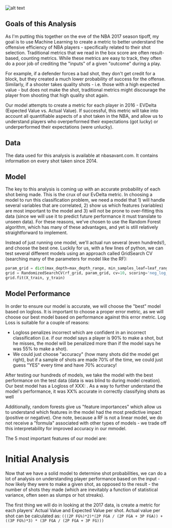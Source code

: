 ![alt text](https://espngrantland.files.wordpress.com/2014/02/microstats.jpg "Logo Title Text 1")


## Goals of this Analysis
As I'm putting this together on the eve of the NBA 2017 season tipoff, my goal is to use Machine Learning to create a metric to better understand the offensive efficiency of NBA players - specifically related to their shot selection. Traditional metrics that we read in the box score are often result-based, counting metrics. While these metrics are easy to track, they often do a poor job of crediting the "inputs" of a given "outcome" during a play. 

For example, if a defender forces a bad shot, they don't get credit for a block, but they created a much lower probability of success for the offense. Similarly, if a shooter takes quality shots - i.e. those with a high expected value - but does not make the shot, traditional metrics might discourage the player from shooting that high quality shot again. 

Our model attempts to create a metric for each player in 2016 - EVDelta (Expected Value vs. Actual Value). If successful, this metric will take into account all quantifiable aspects of a shot taken in the NBA, and allow us to understand players who overperformed their expectations (got lucky) or underperformed their expectations (were unlucky). 

## Data 
The data used for this analysis is available at nbasavant.com. It contains information on every shot taken since 2014. 

## Model
The key to this analysis is coming up with an accurate probability of each shot being made. This is the crux of our EvDelta metric. In choosing a model to run this classification problem, we need a model that 1) will handle several variables that are correlated, 2) show us which features (variables) are most important to the model and 3) will not be prone to over-fitting this data (since we will use it to predict future performance it must translate to unseen data). For these reasons, we've chosen to use the Random Forest algorithm, which has many of these advantages, and yet is still relatively straightforward to implement. 

Instead of just running one model, we'll actual run several (even hundreds!), and choose the best one. Luckily for us, with a few lines of python, we can test several different models using an approach called GridSearch CV (searching many of the parameters for model like the RF):
``` python
param_grid = dict(max_depth=max_depth_range, min_samples_leaf=leaf_range,n_estimators=n_estimators_range)
grid = RandomizedSearchCV(rf_grid, param_grid, cv=10, scoring='neg_log_loss')
grid.fit(X_train, y_train)
```

## Model Performance
In order to ensure our model is accurate, we will choose the "best" model based on logloss. It is important to choose a proper error metric, as we will choose our best model based on performance against this error metric. Log Loss is suitable for a couple of reasons: 
- Logloss penalizes incorrect which are confident in an incorrect classification (i.e. if our model says a player is 90% to make a shot, but he misses, the model will be penalized more than if the model says he was 55% to make a shot). 
- We could just choose "accuracy" (how many shots did the model get right), but if a sample of shots are made 70% of the time, we could just guess "YES" every time and have 70% accuracy! 

After testing our hundreds of models, we take the model with the best performance on the test data (data is was blind to during model creation). Our best model has a Logloss of XXX:             . As a way to further understand the model's performance, it was XX% accurate in correctly classifying shots as well

Additionally, random forests give us "feature importances" which allow us to understand which features in the model had the most predictive impact (positive or negative). One note, because a RF is not a linear model, we do not receive a "formula" associated with other types of models - we trade off this interpretability for improved accuracy in our mmodel. 

The 5 most important features of our model are: 


# Initial Analysis
Now that we have a solid model to determine shot probabilities, we can do a lot of analysis on understanding player performance based on the input - how likely they were to make a given shot, as opposed to the result - the number of shots they made (which are inevitably a function of statistical variance, often seen as slumps or hot streaks).

The first thing we will do in looking at the 2017 data, is create a metric for each players' Actual Value and Expected Value per shot. Actual value per shot can be calculated as: `(((2P FG%)*2)*(2P FGA / (2P FGA + 3P FGA)) + ((3P FG%)*3) * (3P FGA / (2P FGA + 3P FG)))`




